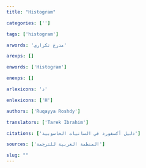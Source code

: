 ```yaml
---
title: "Histogram"

categories: ['']

tags: ['histogram']

arwords: 'مدرج تكراري'

arexps: []

enwords: ['Histogram']

enexps: []

arlexicons: 'د'

enlexicons: ['H']

authors: ['Ruqayya Roshdy']

translators: ['Tarek Ibrahim']

citations: ['دليل أكسفورد في السانيات الحاسوبية']

sources: ['المنظمة العربية للترجمة']

slug: ""
---
```

